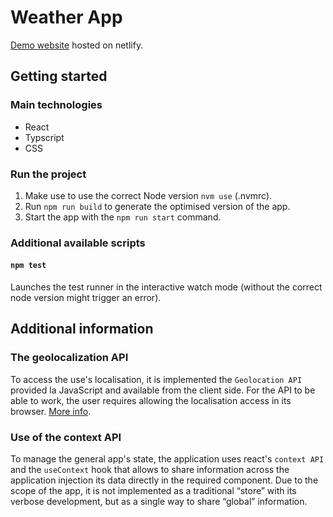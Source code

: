 # Weather App

[Demo website](https://weatherappsb24.netlify.app/) hosted on netlify.

## Getting started

### Main technologies

- React
- Typscript
- CSS

### Run the project

1. Make use to use the correct Node version `nvm use` (.nvmrc).
2. Run `npm run build` to generate the optimised version of the app.
3. Start the app with the `npm run start` command.

### Additional available scripts

#### `npm test`

Launches the test runner in the interactive watch mode (without the correct node version might trigger an error).

## Additional information

### The geolocalization API

To access the use's localisation, it is implemented the `Geolocation API` provided la JavaScript and available from the client side. For the API to be able to work, the user requires allowing the localisation access in its browser. [More info](https://developer.mozilla.org/en-US/docs/Web/API/Geolocation_API).

### Use of the context API

To manage the general app's state, the application uses react's `context API` and the `useContext` hook that allows to share information across the application injection its data directly in the required component. Due to the scope of the app, it is not implemented as a traditional “store” with its verbose development, but as a single way to share “global” information.
